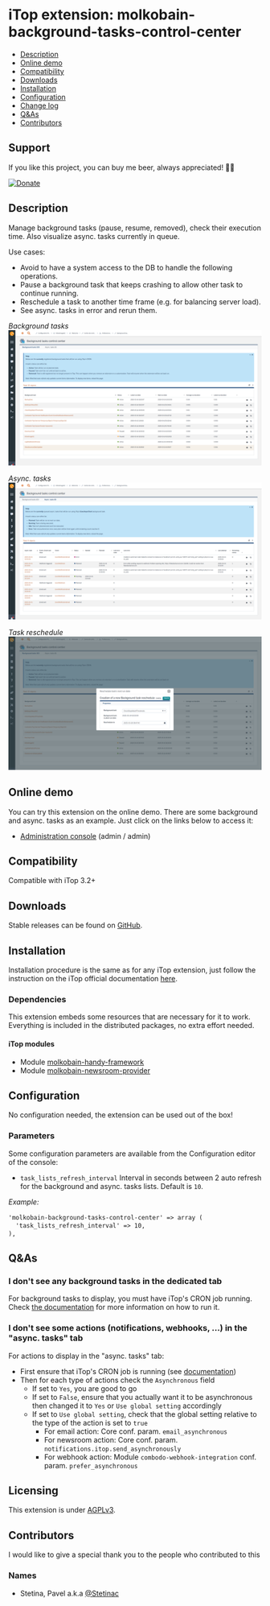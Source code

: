 # iTop extension: molkobain-background-tasks-control-center
  * [Description](#description)
  * [Online demo](#online-demo)
  * [Compatibility](#compatibility)
  * [Downloads](#downloads)
  * [Installation](#installation)
  * [Configuration](#configuration)
  * [Change log](CHANGELOG.md)
  * [Q&As](#qas)
  * [Contributors](#contributors)

## Support
If you like this project, you can buy me beer, always appreciated! 🍻😁

[![Donate](https://img.shields.io/static/v1?label=Donate&message=Molkobain%20I/O&color=green&style=flat&logo=paypal)](https://www.paypal.com/cgi-bin/webscr?cmd=_s-xclick&hosted_button_id=BZR88J33D4RG6&source=url)

## Description
Manage background tasks (pause, resume, removed), check their execution time. Also visualize async. tasks currently in queue.

Use cases:
  * Avoid to have a system access to the DB to handle the following operations.
  * Pause a background task that keeps crashing to allow other task to continue running.
  * Reschedule a task to another time frame (e.g. for balancing server load).
  * See async. tasks in error and rerun them.

_Background tasks_
![Background tasks tab](docs/mbtcc-background-tasks-tab.png)

_Async. tasks_
![Async. tasks tab](docs/mbtcc-async-tasks-tab.png)

_Task reschedule_
![Task reschedule](docs/mbtcc-reschedule-background-task.png)

## Online demo
You can try this extension on the online demo. There are some background and async. tasks as an example. Just click on the links below to access it:
  * [Administration console](http://mbc.itop.molkobain.com/pages/UI.php?operation=details&class=UserRequest&id=2&auth_user=admin&auth_pwd=admin) (admin / admin)

## Compatibility
Compatible with iTop 3.2+

## Downloads
Stable releases can be found on [GitHub](https://github.com/Molkobain/itop-background-tasks-control-center/releases).

## Installation
Installation procedure is the same as for any iTop extension, just follow the instruction on the iTop official documentation [here](https://www.itophub.io/wiki/page?id=extensions%3Ainstallation).

### Dependencies
This extension embeds some resources that are necessary for it to work. \
Everything is included in the distributed packages, no extra effort needed.

#### iTop modules
* Module [molkobain-handy-framework](https://github.com/Molkobain/molkobain-handy-framework)
* Module [molkobain-newsroom-provider](https://github.com/Molkobain/molkobain-newsroom-provider)

## Configuration
No configuration needed, the extension can be used out of the box!

### Parameters
Some configuration parameters are available from the Configuration editor of the console:
  * ``task_lists_refresh_interval`` Interval in seconds between 2 auto refresh for the background and async. tasks lists. Default is `10`.

*Example:*
```
'molkobain-background-tasks-control-center' => array (
  'task_lists_refresh_interval' => 10,
),
```

## Q&As
### I don't see any background tasks in the dedicated tab
For background tasks to display, you must have iTop's CRON job running. Check [the documentation](https://www.itophub.io/wiki/page?id=latest:admin:cron) for more information on how to run it.

### I don't see some actions (notifications, webhooks, ...) in the "async. tasks" tab
For actions to display in the "async. tasks" tab:
  * First ensure that iTop's CRON job is running (see [documentation](https://www.itophub.io/wiki/page?id=latest:admin:cron))
  * Then for each type of actions check the `Asynchronous` field
    * If set to `Yes`, you are good to go
    * If set to `False`, ensure that you actually want it to be asynchronous then changed it to `Yes` or `Use global setting` accordingly
    * If set to `Use global setting`, check that the global setting relative to the type of the action is set to `true`
      * For email action: Core conf. param. `email_asynchronous`
      * For newsroom action: Core conf. param. `notifications.itop.send_asynchronously`
      * For webhook action: Module `combodo-webhook-integration` conf. param. `prefer_asynchronous`

## Licensing
This extension is under [AGPLv3](https://en.wikipedia.org/wiki/GNU_Affero_General_Public_License).

## Contributors
I would like to give a special thank you to the people who contributed to this

### Names

* Stetina, Pavel  a.k.a [@Stetinac](https://github.com/Stetinac)
